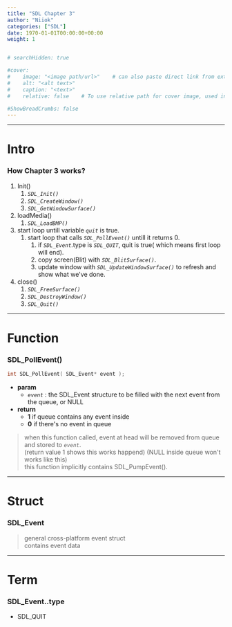 ```yaml
---
title: "SDL Chapter 3"
author: "Niiok"
categories: ["SDL"]
date: 1970-01-01T00:00:00+00:00
weight: 1


# searchHidden: true

#cover:
#    image: "<image path/url>"    # can also paste direct link from external site
#    alt: "<alt text>"
#    caption: "<text>"
#    relative: false 	# To use relative path for cover image, used in hugo Page-bundles

#ShowBreadCrumbs: false
---
```


<!--
- [Intro](#intro)
  - How Chapter 3 works?

- [Function](#function)
  - SDL_PollEvent()

- [Struct](#struct)
  - SDL_Event

- [Term](#term)
  - SDL_Event.type
    - SDL_QUIT
-->

- - - - - - - - - - - - - - - - - - - - - - - - - - - - - - - - - - - - - - - - - - - - - - - - - - - - - - - - - - - - - - - - - - - - - - - - - - - 

# Intro
    
### How Chapter 3 works?
  1. Init()
     1. _`SDL_Init()`_
     2. _`SDL_CreateWindow()`_
     3. _`SDL_GetWindowSurface()`_
  2. loadMedia()
     1. _`SDL_LoadBMP()`_
  3. start loop untill variable _`quit`_ is true.
     1. start loop that calls _`SDL_PollEvent()`_ untill it returns 0.
        1. if _`SDL_Event`_.type is _`SDL_QUIT`_, quit is true( which means first loop will end).
        2. copy screen(Blit) with _`SDL_BlitSurface()`_.
        3. update window with _`SDL_UpdateWindowSurface()`_ to refresh and show what we've done.
  4. close()
     1. _`SDL_FreeSurface()`_
     2. _`SDL_DestroyWindow()`_
     3. _`SDL_Quit()`_
    
- - - - - - - - - - - - - - - - - - - - - - - - - - - - - - - - - - - - - - - - - - - - - - - - - - - - - - - - - - - - - - - - - - - - - - - - - - - 

# Function
    
### SDL_PollEvent()
  ```C
  int SDL_PollEvent( SDL_Event* event );
  ```
  - **param**
    - _`event`_ : the SDL_Event structure to be filled with the next event from the queue, or NULL
  - **return**
    - **1** if queue contains any event inside
    - **0** if there's no event in queue    
  > when this function called, event at head will be removed from queue and stored to _`event`_.    
  >   (return value 1 shows this works happend) (NULL inside queue won't works like this)    
  > this function implicitly contains SDL_PumpEvent().    
    

- - - - - - - - - - - - - - - - - - - - - - - - - - - - - - - - - - - - - - - - - - - - - - - - - - - - - - - - - - - - - - - - - - - - - - - - - - - 

# Struct
    
### SDL_Event    
  > general cross-platform event struct     
  > contains event data    
    
- - - - - - - - - - - - - - - - - - - - - - - - - - - - - - - - - - - - - - - - - - - - - - - - - - - - - - - - - - - - - - - - - - - - - - - - - - - 

# Term
    
### SDL_Event..type
  - SDL_QUIT
    
